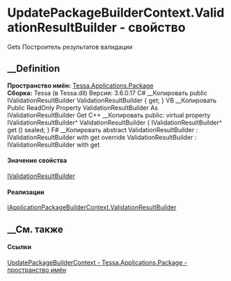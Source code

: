 # UpdatePackageBuilderContext.ValidationResultBuilder - свойство
Gets Построитель результатов валидации
## __Definition
 **Пространство имён:**
[Tessa.Applications.Package](N_Tessa_Applications_Package.htm)  
 **Сборка:** Tessa (в Tessa.dll) Версия: 3.6.0.17
C# __Копировать
     public IValidationResultBuilder ValidationResultBuilder { get; }
VB __Копировать
     Public ReadOnly Property ValidationResultBuilder As IValidationResultBuilder
    	Get
C++ __Копировать
     public:
    virtual property IValidationResultBuilder^ ValidationResultBuilder {
    	IValidationResultBuilder^ get () sealed;
    }
F# __Копировать
     abstract ValidationResultBuilder : IValidationResultBuilder with get
    override ValidationResultBuilder : IValidationResultBuilder with get
#### Значение свойства
[IValidationResultBuilder](T_Tessa_Platform_Validation_IValidationResultBuilder.htm)
#### Реализации
[IApplicationPackageBuilderContext.ValidationResultBuilder](P_Tessa_Applications_Package_IApplicationPackageBuilderContext_ValidationResultBuilder.htm)  
##  __См. также
#### Ссылки
[UpdatePackageBuilderContext -
](T_Tessa_Applications_Package_UpdatePackageBuilderContext.htm)
[Tessa.Applications.Package - пространство
имён](N_Tessa_Applications_Package.htm)
